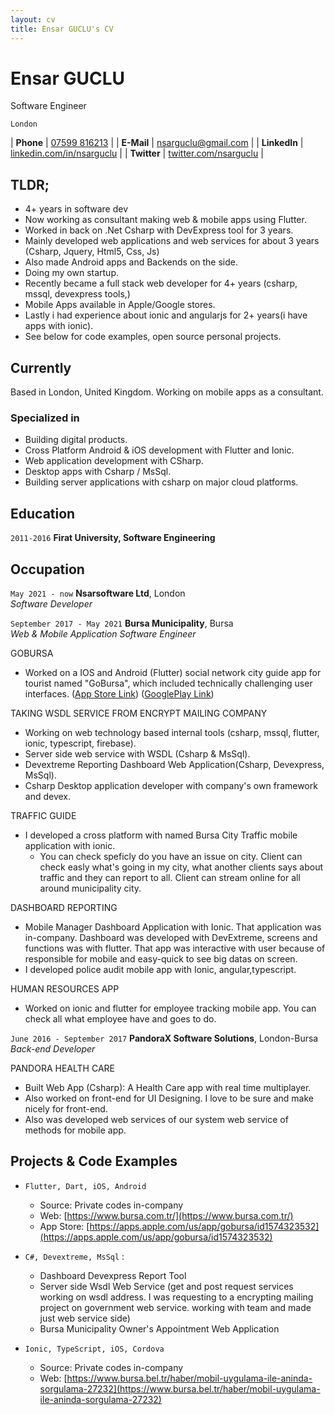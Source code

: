 ```yaml
---
layout: cv
title: Ensar GUCLU's CV
---
```


# Ensar GUCLU
Software Engineer

`London`

| __Phone__    | [07599 816213](tel:07599816213)                        |
| __E-Mail__   | [nsarguclu@gmail.com](mailto:nsarguclu@gmail.com)                        |
| __LinkedIn__ | [linkedin.com/in/nsarguclu](https://www.linkedin.com/in/nsarguclu/)      |
| __Twitter__  | [twitter.com/nsarguclu](https://twitter.com/nsarguclu)                   |

## TLDR;

- 4+ years in software dev
- Now working as consultant making web & mobile apps using Flutter.
- Worked in back on .Net Csharp with DevExpress tool for 3 years.
- Mainly developed web applications and web services for about 3 years (Csharp, Jquery, Html5, Css, Js)
- Also made Android apps and Backends on the side.
- Doing my own startup.
- Recently became a full stack web developer for 4+ years (csharp, mssql, devexpress tools,)
- Mobile Apps available in Apple/Google stores.
- Lastly i had experience about ionic and angularjs for 2+ years(i have apps with ionic).
- See below for code examples, open source personal projects.

## Currently

Based in London, United Kingdom. Working on mobile apps as a consultant.


### Specialized in

- Building digital products.
- Cross Platform Android & iOS development with Flutter and Ionic.
- Web application development with CSharp.
- Desktop apps with Csharp / MsSql.
- Building server applications with csharp on major cloud platforms.


## Education

`2011-2016`
__Firat University, Software Engineering__


## Occupation

`May 2021 - now`
__Nsarsoftware Ltd__, London  
_Software Developer_


`September 2017 - May 2021`
__Bursa Municipality__, Bursa  
_Web & Mobile Application Software Engineer_

GOBURSA
- Worked on a IOS and Android (Flutter) social network city guide app for tourist named "GoBursa", 
which included technically challenging user interfaces.
([App Store Link](https://apps.apple.com/us/app/gobursa/id1574323532))
([GooglePlay Link](https://play.google.com/store/apps/details?id=com.GoBursa.BursayiKesfet))

TAKING WSDL SERVICE FROM ENCRYPT MAILING COMPANY
- Working on web technology based internal tools (csharp, mssql, flutter, ionic, typescript, firebase).
- Server side web service with WSDL (Csharp & MsSql).
- Devextreme Reporting Dashboard Web Application(Csharp, Devexpress, MsSql).
- Csharp Desktop application developer with company's own framework and devex. 

TRAFFIC GUIDE
- I developed a cross platform with named Bursa City Traffic mobile application with ionic.
  - You can check speficly do you have an issue on city. Client can check easly what's going in my city, what another clients says about traffic and they can report to all. Client can stream online for all around municipality city.  

DASHBOARD REPORTING
- Mobile Manager Dashboard Application with Ionic. That application was in-company. Dashboard was developed with DevExtreme, screens and functions was with flutter.
That app was interactive with user because of responsible for mobile and easy-quick to see big datas on screen.
- I developed police audit mobile app with Ionic, angular,typescript.

HUMAN RESOURCES APP
- Worked on ionic and flutter for employee tracking mobile app. You can check all what employee have and goes to do.  


`June 2016 - September 2017`
__PandoraX Software Solutions__, London-Bursa  
_Back-end Developer_

PANDORA HEALTH CARE
- Built Web App (Csharp): A Health Care app with real time multiplayer.
- Also worked on front-end for UI Designing. I love to be sure and make nicely for front-end.
- Also was developed web services of our system web service of methods for mobile app.


## Projects & Code Examples 

- `Flutter, Dart, iOS, Android`
  - Source: Private codes in-company
  - Web: [https://www.bursa.com.tr/](https://www.bursa.com.tr/)
  - App Store: [https://apps.apple.com/us/app/gobursa/id1574323532](https://apps.apple.com/us/app/gobursa/id1574323532)
 
- `C#, Devextreme, MsSql` :
  - Dashboard Devexpress Report Tool
  - Server side Wsdl Web Service (get and post request services working on wsdl address. I was requesting to a encrypting mailing project on government web service.      working with team and made just web service side)
   - Bursa Municipality Owner's Appointment Web Application 

- `Ionic, TypeScript, iOS, Cordova`
  - Source: Private codes in-company
  - Web: [https://www.bursa.bel.tr/haber/mobil-uygulama-ile-aninda-sorgulama-27232](https://www.bursa.bel.tr/haber/mobil-uygulama-ile-aninda-sorgulama-27232)

